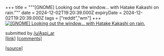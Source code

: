 +++
title = """[GNOME] Looking out the window... with Hatake Kakashi on rain."""
date = 2024-12-02T19:20:39.000Z
expiryDate = 2024-12-02T19:20:39.000Z
tags = ["reddit","wm"]
+++
[![[GNOME] Looking out the window... with Hatake Kakashi on rain. ](https://preview.redd.it/4hw18xsmjh4e1.png?width=640&crop=smart&auto=webp&s=f4f13c5c2e4b7166067f7c791566be0e859d5b1d "[GNOME] Looking out the window... with Hatake Kakashi on rain. ")](https://www.reddit.com/r/unixporn/comments/1h536vv/gnome_looking_out_the_window_with_hatake_kakashi/)

submitted by [/u/Aspi\_ar](https://www.reddit.com/user/Aspi_ar)  
[\[link\]](https://i.redd.it/4hw18xsmjh4e1.png) [\[comments\]](https://www.reddit.com/r/unixporn/comments/1h536vv/gnome_looking_out_the_window_with_hatake_kakashi/)

[[source]](https://www.reddit.com/r/unixporn/comments/1h536vv/gnome_looking_out_the_window_with_hatake_kakashi/)
